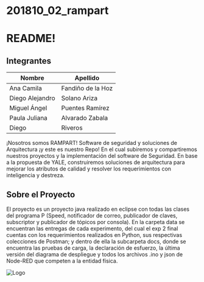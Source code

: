 # 201810_02_rampart
# **README!**

## Integrantes

| Nombre  | Apellido |
| ------------- | ------------- |
| Ana Camila | Fandiño de la Hoz  |
| Diego Alejandro | Solano Ariza  |
| Miguel Ángel  | Puentes Ramírez  |
| Paula Juliana  | Alvarado Zabala |
| Diego  | Riveros  |

¡Nosotros somos RAMPART! Software de seguridad y soluciones de Arquitectura ¡y este es nuestro Repo! En el cual subiremos y compartiremos nuestros proyectos y la implementación del software de Seguridad. En base a la propuesta de YALE, construiremos soluciones de arquitectura para mejorar los atributos de calidad y resolver los requerimientos con inteligencia y destreza.


## Sobre el Proyecto

El proyecto es un proyecto java realizado en eclipse con todas las clases del programa P (Speed, notificador de correo, publicador de claves, subscriptor y publicador de tópicos por consola). 
En la carpeta data se encuentran las entregas de cada experimento, del cual el exp 2 final cuentas con los requerimientos realizados en Python, sus respectivas colecciones de Postman; y dentro de ella la subcarpeta docs, donde se encuentra las pruebas de carga, la declaración de esfuerzo, la última versión del diagrama de despliegue y todos los archivos .ino y json de Node-RED que competen a la entidad física.


![Logo](https://i.imgur.com/vIG8flI.jpg)

